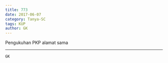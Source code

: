 ```yaml
---
title: 773
date: 2017-06-07
category: Tanya-SC
tags: KUP
author: GK
---
```


Pengukuhan PKP alamat sama

---



`GK`
